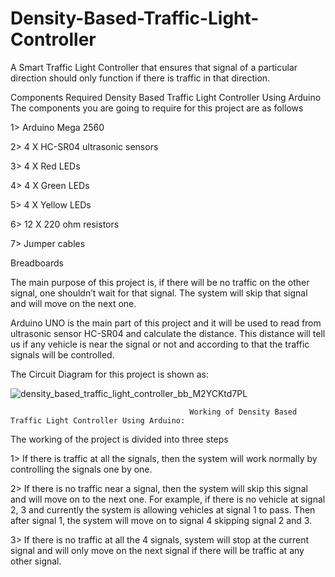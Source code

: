 # Density-Based-Traffic-Light-Controller
A  Smart Traffic Light Controller that ensures that signal of a particular direction should only function if there is traffic in that direction.


Components Required Density Based Traffic Light Controller Using Arduino
The components you are going to require for this project are as follows

1> Arduino Mega 2560

2> 4 X HC-SR04 ultrasonic sensors

3> 4 X Red LEDs

4> 4 X Green LEDs

5> 4 X Yellow LEDs

6> 12 X 220 ohm resistors

7> Jumper cables

Breadboards

The main purpose of this project is, if there will be no traffic on the other signal, one shouldn’t wait for that signal. The system will skip that signal and will move on the next one.


Arduino UNO is the main part of this project and it will be used to read from ultrasonic sensor HC-SR04 and calculate the distance. This distance will tell us if any vehicle is near the signal or not and according to that the traffic signals will be controlled.


 
 The Circuit Diagram for this project is shown as:
 
 
![density_based_traffic_light_controller_bb_M2YCKtd7PL](https://user-images.githubusercontent.com/64331214/122291884-fa432f00-cf12-11eb-9a42-a8917302174b.png)



                                            Working of Density Based Traffic Light Controller Using Arduino:
The working of the project is divided into three steps

1> If there is traffic at all the signals, then the system will work normally by controlling the signals one by one.

2> If there is no traffic near a signal, then the system will skip this signal and will move on to the next one. For example, if there is no vehicle at signal 2, 3 and currently the system is allowing vehicles at signal 1 to pass. Then after signal 1, the system will move on to signal 4 skipping signal 2 and 3.

3> If there is no traffic at all the 4 signals, system will stop at the current signal and will only move on the next signal if there will be traffic at any other signal.


                                                           
                                                           
